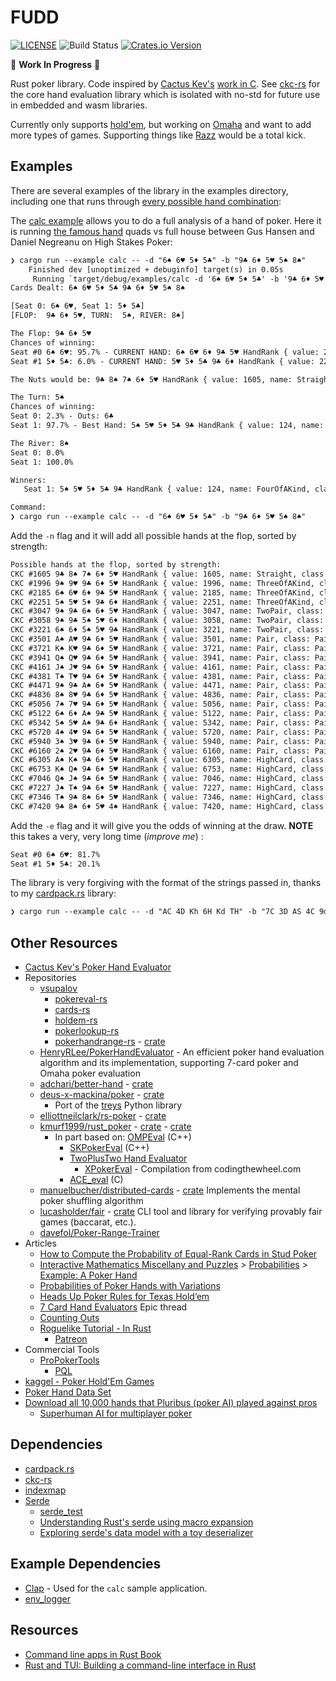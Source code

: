 # FUDD 

[![LICENSE](https://img.shields.io/badge/license-GPL3.0-blue.svg)](LICENSE)
![Build Status](https://github.com/ContractBridge/fudd/actions/workflows/basic.yaml/badge.svg)
[![Crates.io Version](https://img.shields.io/crates/v/fudd.svg)](https://crates.io/crates/fudd)

🚧 **Work In Progress** 🚧

Rust poker library. Code inspired by [Cactus Kev's](https://suffe.cool) 
[work in C](https://suffe.cool/poker/code/). See [ckc-rs](https://github.com/ContractBridge/ckc-rs)
for the core hand evaluation library which is isolated with no-std for future
use in embedded and wasm libraries.

Currently only supports [hold'em](https://en.wikipedia.org/wiki/Texas_hold_%27em), 
but working on [Omaha](https://en.wikipedia.org/wiki/Omaha_hold_%27em) and want 
to add more types of games. Supporting things like 
[Razz](https://en.wikipedia.org/wiki/Razz_(poker)) would be a total kick.

## Examples

There are several examples of the library in the examples directory, including
one that runs through [every possible hand combination](examples/all_possible.rs):

The [calc example](examples/calc.rs) allows you to do a full analysis of a hand 
of poker. Here it is running 
[the famous hand](https://www.youtube.com/watch?v=vjM60lqRhPg) quads vs full 
house between Gus Hansen and Daniel Negreanu on High Stakes Poker:

```txt
❯ cargo run --example calc -- -d "6♠ 6♥ 5♦ 5♣" -b "9♣ 6♦ 5♥ 5♠ 8♠"
    Finished dev [unoptimized + debuginfo] target(s) in 0.05s
     Running `target/debug/examples/calc -d '6♠ 6♥ 5♦ 5♣' -b '9♣ 6♦ 5♥ 5♠ 8♠'`
Cards Dealt: 6♠ 6♥ 5♦ 5♣ 9♣ 6♦ 5♥ 5♠ 8♠

[Seat 0: 6♠ 6♥, Seat 1: 5♦ 5♣]
[FLOP:  9♣ 6♦ 5♥, TURN:  5♠, RIVER: 8♠]

The Flop: 9♣ 6♦ 5♥
Chances of winning:
Seat #0 6♠ 6♥: 95.7% - CURRENT HAND: 6♠ 6♥ 6♦ 9♣ 5♥ HandRank { value: 2185, name: ThreeOfAKind, class: ThreeSixes }
Seat #1 5♦ 5♣: 6.0% - CURRENT HAND: 5♥ 5♦ 5♣ 9♣ 6♦ HandRank { value: 2251, name: ThreeOfAKind, class: ThreeFives }

The Nuts would be: 9♣ 8♠ 7♠ 6♦ 5♥ HandRank { value: 1605, name: Straight, class: NineHighStraight }

The Turn: 5♠
Chances of winning:
Seat 0: 2.3% - Outs: 6♣
Seat 1: 97.7% - Best Hand: 5♠ 5♥ 5♦ 5♣ 9♣ HandRank { value: 124, name: FourOfAKind, class: FourFives }

The River: 8♠
Seat 0: 0.0%
Seat 1: 100.0%

Winners:
   Seat 1: 5♠ 5♥ 5♦ 5♣ 9♣ HandRank { value: 124, name: FourOfAKind, class: FourFives }

Command:
❯ cargo run --example calc -- -d "6♠ 6♥ 5♦ 5♣" -b "9♣ 6♦ 5♥ 5♠ 8♠"
```

Add the `-n` flag and it will add all possible hands at the flop, sorted by
strength:

```txt
Possible hands at the flop, sorted by strength:
CKC #1605 9♣ 8♠ 7♠ 6♦ 5♥ HandRank { value: 1605, name: Straight, class: NineHighStraight }
CKC #1996 9♠ 9♥ 9♣ 6♦ 5♥ HandRank { value: 1996, name: ThreeOfAKind, class: ThreeNines }
CKC #2185 6♠ 6♥ 6♦ 9♣ 5♥ HandRank { value: 2185, name: ThreeOfAKind, class: ThreeSixes }
CKC #2251 5♠ 5♥ 5♦ 9♣ 6♦ HandRank { value: 2251, name: ThreeOfAKind, class: ThreeFives }
CKC #3047 9♠ 9♣ 6♠ 6♦ 5♥ HandRank { value: 3047, name: TwoPair, class: NinesAndSixes }
CKC #3058 9♠ 9♣ 5♠ 5♥ 6♦ HandRank { value: 3058, name: TwoPair, class: NinesAndFives }
CKC #3221 6♠ 6♦ 5♠ 5♥ 9♣ HandRank { value: 3221, name: TwoPair, class: SixesAndFives }
CKC #3501 A♠ A♥ 9♣ 6♦ 5♥ HandRank { value: 3501, name: Pair, class: PairOfAces }
CKC #3721 K♠ K♥ 9♣ 6♦ 5♥ HandRank { value: 3721, name: Pair, class: PairOfKings }
CKC #3941 Q♠ Q♥ 9♣ 6♦ 5♥ HandRank { value: 3941, name: Pair, class: PairOfQueens }
CKC #4161 J♠ J♥ 9♣ 6♦ 5♥ HandRank { value: 4161, name: Pair, class: PairOfJacks }
CKC #4381 T♠ T♥ 9♣ 6♦ 5♥ HandRank { value: 4381, name: Pair, class: PairOfTens }
CKC #4471 9♠ 9♣ A♠ 6♦ 5♥ HandRank { value: 4471, name: Pair, class: PairOfNines }
CKC #4836 8♠ 8♥ 9♣ 6♦ 5♥ HandRank { value: 4836, name: Pair, class: PairOfEights }
CKC #5056 7♠ 7♥ 9♣ 6♦ 5♥ HandRank { value: 5056, name: Pair, class: PairOfSevens }
CKC #5122 6♠ 6♦ A♠ 9♣ 5♥ HandRank { value: 5122, name: Pair, class: PairOfSixes }
CKC #5342 5♠ 5♥ A♠ 9♣ 6♦ HandRank { value: 5342, name: Pair, class: PairOfFives }
CKC #5720 4♠ 4♥ 9♣ 6♦ 5♥ HandRank { value: 5720, name: Pair, class: PairOfFours }
CKC #5940 3♠ 3♥ 9♣ 6♦ 5♥ HandRank { value: 5940, name: Pair, class: PairOfTreys }
CKC #6160 2♠ 2♥ 9♣ 6♦ 5♥ HandRank { value: 6160, name: Pair, class: PairOfDeuces }
CKC #6305 A♠ K♠ 9♣ 6♦ 5♥ HandRank { value: 6305, name: HighCard, class: AceHigh }
CKC #6753 K♠ Q♠ 9♣ 6♦ 5♥ HandRank { value: 6753, name: HighCard, class: KingHigh }
CKC #7046 Q♠ J♠ 9♣ 6♦ 5♥ HandRank { value: 7046, name: HighCard, class: QueenHigh }
CKC #7227 J♠ T♠ 9♣ 6♦ 5♥ HandRank { value: 7227, name: HighCard, class: JackHigh }
CKC #7346 T♠ 9♣ 8♠ 6♦ 5♥ HandRank { value: 7346, name: HighCard, class: TenHigh }
CKC #7420 9♣ 8♠ 6♦ 5♥ 4♠ HandRank { value: 7420, name: HighCard, class: NineHigh }
```

Add the `-e` flag and it will give you the odds of winning at the draw. 
**NOTE** this takes a very, very long time (_improve me_) :

```txt
Seat #0 6♠ 6♥: 81.7%
Seat #1 5♦ 5♣: 20.1%
```

The library is very forgiving with the format of the strings passed in, thanks
to my [cardpack.rs](https://github.com/ContractBridge/cardpack.rs) library:

```txt
❯ cargo run --example calc -- -d "AC 4D Kh 6H Kd TH" -b "7C 3D AS 4C 9d"
```

## Other Resources

* [Cactus Kev's Poker Hand Evaluator](https://suffe.cool/poker/evaluator.html)
* Repositories
    * [vsupalov](https://github.com/vsupalov/)
        * [pokereval-rs](https://github.com/vsupalov/pokereval-rs)
        * [cards-rs](https://github.com/vsupalov/cards-rs)
        * [holdem-rs](https://github.com/vsupalov/holdem-rs)
        * [pokerlookup-rs](https://github.com/vsupalov/pokerlookup-rs)
        * [pokerhandrange-rs](https://github.com/vsupalov/pokerhandrange-rs) - [crate](https://crates.io/crates/pokerhandrange)
    * [HenryRLee/PokerHandEvaluator](https://github.com/HenryRLee/PokerHandEvaluator) - An efficient poker hand evaluation algorithm and its implementation, supporting 7-card poker and Omaha poker evaluation
    * [adchari/better-hand](https://github.com/adchari/better-hand) - [crate](https://crates.io/crates/better-hand)
    * [deus-x-mackina/poker](https://github.com/deus-x-mackina/poker) - [crate](https://crates.io/crates/poker)
        * Port of the [treys](https://github.com/ihendley/treys) Python library
    * [elliottneilclark/rs-poker](https://github.com/elliottneilclark/rs-poker) - [crate](https://crates.io/crates/rs_poker)
    * [kmurf1999/rust_poker](https://github.com/kmurf1999/rust_poker) - [crate](https://crates.io/crates/rust_poker) - [crate](https://crates.io/crates/rust_poker)
        * In part based on: [OMPEval](https://github.com/zekyll/OMPEval) (C++)
          * [SKPokerEval](https://github.com/kennethshackleton/SKPokerEval) (C++)
          * [TwoPlusTwo Hand Evaluator](https://github.com/tangentforks/TwoPlusTwoHandEvaluator)
            * [XPokerEval](https://github.com/tangentforks/XPokerEval) - Compilation from codingthewheel.com
          * [ACE_eval](https://github.com/ashelly/ACE_eval) (C)
    * [manuelbucher/distributed-cards](https://gitlab.com/manuelbucher/distributed-cards) - [crate](https://crates.io/crates/distributed-cards) Implements the mental poker shuffling algorithm
    * [lucasholder/fair](https://github.com/lucasholder/fair) - [crate](https://crates.io/crates/fair) CLI tool and library for verifying provably fair games (baccarat, etc.).
    * [davefol/Poker-Range-Trainer](https://github.com/davefol/Poker-Range-Trainer)
* Articles
  * [How to Compute the Probability of Equal-Rank Cards in Stud Poker](https://stattrek.com/poker/probability-of-equal-rank-cards.aspx)
  * [Interactive Mathematics Miscellany and Puzzles](https://www.cut-the-knot.org/) > [Probabilities](https://www.cut-the-knot.org/probability.shtml) > [Example: A Poker Hand](https://www.cut-the-knot.org/Probability/PokerSampleSpaces.shtml)
  * [Probabilities of Poker Hands with Variations](https://meteor.geol.iastate.edu/~jdduda/portfolio/492.pdf)
  * [Heads Up Poker Rules for Texas Hold’em](https://automaticpoker.com/poker-basics/heads-up-game-play-rules-for-texas-holdem/)
  * [7 Card Hand Evaluators](https://web.archive.org/web/20111101152023/http://archives1.twoplustwo.com/showflat.php?Cat=0&Number=8513906&page=0&fpart=1&vc=1) Epic thread
  * [Counting Outs](https://www.countingouts.com/)
  * [Roguelike Tutorial - In Rust](http://bfnightly.bracketproductions.com/rustbook/)
    * [Patreon](https://www.patreon.com/m/505827/posts)
* Commercial Tools
  * [ProPokerTools](http://www.propokertools.com/)
    * [PQL](http://www.propokertools.com/pql)
* [kaggel - Poker Hold'Em Games](https://www.kaggle.com/smeilz/poker-holdem-games?select=File198.txt)
* [Poker Hand Data Set](https://archive.ics.uci.edu/ml/datasets/Poker+Hand)
* [Download all 10,000 hands that Pluribus (poker AI) played against pros](https://www.reddit.com/r/poker/comments/cdhasb/download_all_10000_hands_that_pluribus_poker_ai/)
  * [Superhuman AI for multiplayer poker](https://www.science.org/doi/10.1126/science.aay2400) 

## Dependencies

* [cardpack.rs](https://github.com/ContractBridge/cardpack.rs)
* [ckc-rs](https://github.com/ContractBridge/ckc-rs)
* [indexmap](https://github.com/bluss/indexmap)
* [Serde](https://serde.rs/)
  * [serde_test](https://crates.io/crates/serde_test)
  * [Understanding Rust's serde using macro expansion](https://owengage.com/writing/2021-07-23-serde-expand/)
  * [Exploring serde's data model with a toy deserializer](https://owengage.com/writing/2021-08-14-serde-toy/)

## Example Dependencies

* [Clap](https://github.com/clap-rs/clap) - Used for the `calc` sample application.
* [env_logger](https://github.com/env-logger-rs/env_logger/)

## Resources

* [Command line apps in Rust Book](https://rust-cli.github.io/book/)
* [Rust and TUI: Building a command-line interface in Rust](https://blog.logrocket.com/rust-and-tui-building-a-command-line-interface-in-rust/)
